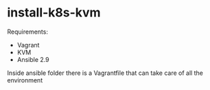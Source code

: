 # install-k8s-kvm

Requirements:

- Vagrant
- KVM
- Ansible 2.9

Inside ansible folder there is a Vagrantfile that can take care of all the environment

